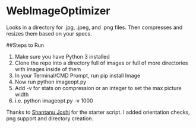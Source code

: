 # WebImageOptimizer
Looks in a directory for .jpg, .jpeg, and .png files.  Then compresses and resizes them based on your specs.

##Steps to Run
1. Make sure you have Python 3 installed
2. Clone the repo into a directory full of images or full of more directories with images inside of them
3. In your Terminal/CMD Prompt, run pip install Image
4. Now run python imageopt.py
5. Add -v for stats on compression or an integer to set the max picture width
6. i.e. python imageopt.py -v 1000


Thanks to [Shantanu Joshi](https://shantanujoshi.github.io/python-image-compression/) for the starter script.  I added orientation checks, png support and directory creation.
